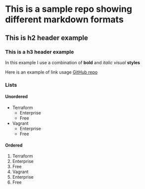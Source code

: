 # This is a sample repo showing different markdown formats

## This is h2 header example

### This is a h3 header example

In this example I use a combination of **bold** and _italic_ *visual* __styles__

Here is an example of link usage [GitHub repo](http://github.com/achuchulev/md_formats)

### Lists

#### Unordered 

* Terraform
  * Enterprise
  * Free
* Vagrant
  * Enterprise
  * Free
  
#### Ordered

1. Terraform
  1. Enterprise
  1. Free
1. Vagrant
  1. Enterprise
  1. Free
